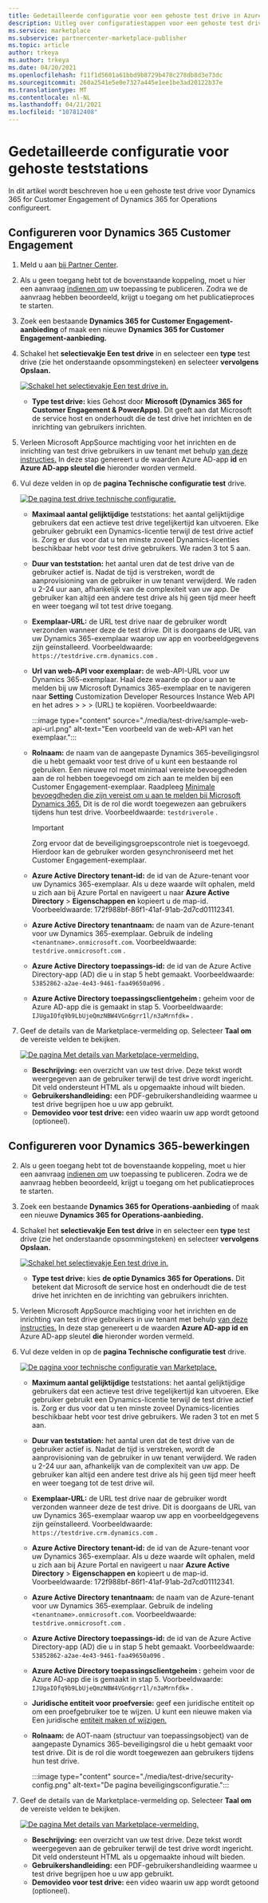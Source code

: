 ```yaml
---
title: Gedetailleerde configuratie voor een gehoste test drive in Azure Marketplace
description: Uitleg over configuratiestappen voor een gehoste test drive in de commerciële marketplace
ms.service: marketplace
ms.subservice: partnercenter-marketplace-publisher
ms.topic: article
author: trkeya
ms.author: trkeya
ms.date: 04/20/2021
ms.openlocfilehash: f11f1d5601a61bbd9b8729b478c278db8d3e73dc
ms.sourcegitcommit: 260a2541e5e0e7327a445e1ee1be3ad20122b37e
ms.translationtype: MT
ms.contentlocale: nl-NL
ms.lasthandoff: 04/21/2021
ms.locfileid: "107812408"
---
```

# <a name="detailed-configuration-for-hosted-test-drives"></a>Gedetailleerde configuratie voor gehoste teststations

In dit artikel wordt beschreven hoe u een gehoste test drive voor Dynamics 365 for Customer Engagement of Dynamics 365 for Operations configureert.

## <a name="configure-for-dynamics-365-customer-engagement"></a>Configureren voor Dynamics 365 Customer Engagement

1. Meld u aan [bij Partner Center](https://partner.microsoft.com/).
2. Als u geen toegang hebt tot de bovenstaande koppeling, moet u hier een aanvraag [indienen om](https://appsource.microsoft.com/partners/list-an-app) uw toepassing te publiceren. Zodra we de aanvraag hebben beoordeeld, krijgt u toegang om het publicatieproces te starten.
3. Zoek een bestaande **Dynamics 365 for Customer Engagement-aanbieding** of maak een nieuwe **Dynamics 365 for Customer Engagement-aanbieding.**
4. Schakel het **selectievakje Een test drive** in en selecteer een **type** test drive (zie het onderstaande opsommingsteken) en selecteer **vervolgens Opslaan.**

    [![Schakel het selectievakje Een test drive in.](media/test-drive/enable-test-drive-check-box.png)](media/test-drive/enable-test-drive-check-box.png#lightbox)

    - **Type test drive:** kies Gehost door **Microsoft (Dynamics 365 for Customer Engagement & PowerApps)**. Dit geeft aan dat Microsoft de service host en onderhoudt die de test drive het inrichten en de inrichting van gebruikers inrichten.

5. Verleen Microsoft AppSource machtiging voor het inrichten en de inrichting van test drive gebruikers in uw tenant met behulp [van deze instructies.](./test-drive-azure-subscription-setup.md) In deze stap genereert u de waarden Azure AD-app **id** en **Azure AD-app sleutel die** hieronder worden vermeld.
6. Vul deze velden in op de **pagina Technische configuratie test** drive.

    [![De pagina test drive technische configuratie.](media/test-drive/technical-config-details.png)](media/test-drive/technical-config-details.png#lightbox)

    - **Maximaal aantal gelijktijdige** teststations: het aantal gelijktijdige gebruikers dat een actieve test drive tegelijkertijd kan uitvoeren. Elke gebruiker gebruikt een Dynamics-licentie terwijl de test drive actief is. Zorg er dus voor dat u ten minste zoveel Dynamics-licenties beschikbaar hebt voor test drive gebruikers. We raden 3 tot 5 aan.
    - **Duur van teststation:** het aantal uren dat de test drive van de gebruiker actief is. Nadat de tijd is verstreken, wordt de aanprovisioning van de gebruiker in uw tenant verwijderd. We raden u 2-24 uur aan, afhankelijk van de complexiteit van uw app. De gebruiker kan altijd een andere test drive als hij geen tijd meer heeft en weer toegang wil tot test drive toegang.
    - **Exemplaar-URL:** de URL test drive naar de gebruiker wordt verzonden wanneer deze de test drive. Dit is doorgaans de URL van uw Dynamics 365-exemplaar waarop uw app en voorbeeldgegevens zijn geïnstalleerd. Voorbeeldwaarde: `https://testdrive.crm.dynamics.com` .
    - **Url van web-API voor exemplaar:** de web-API-URL voor uw Dynamics 365-exemplaar. Haal deze waarde op door u aan te melden bij uw Microsoft Dynamics 365-exemplaar en te navigeren naar **Setting** Customization Developer Resources Instance Web API en het adres  >    >    >   (URL) te kopiëren. Voorbeeldwaarde:

        :::image type="content" source="./media/test-drive/sample-web-api-url.png" alt-text="Een voorbeeld van de web-API van het exemplaar.":::

    - **Rolnaam:** de naam van de aangepaste Dynamics 365-beveiligingsrol die u hebt gemaakt voor test drive of u kunt een bestaande rol gebruiken. Een nieuwe rol moet minimaal vereiste bevoegdheden aan de rol hebben toegevoegd om zich aan te melden bij een Customer Engagement-exemplaar. Raadpleeg [Minimale bevoegdheden die zijn vereist om u aan te melden bij Microsoft Dynamics 365.](https://community.dynamics.com/crm/b/crminogic/archive/2016/11/24/minimum-privileges-required-to-login-microsoft-dynamics-365) Dit is de rol die wordt toegewezen aan gebruikers tijdens hun test drive. Voorbeeldwaarde: `testdriverole` .
    
        > [!IMPORTANT]
        > Zorg ervoor dat de beveiligingsgroepscontrole niet is toegevoegd. Hierdoor kan de gebruiker worden gesynchroniseerd met het Customer Engagement-exemplaar.

    - **Azure Active Directory tenant-id:** de id van de Azure-tenant voor uw Dynamics 365-exemplaar. Als u deze waarde wilt ophalen, meld u zich aan bij Azure Portal en navigeert u naar **Azure Active Directory**  >  **Eigenschappen en** kopieert u de map-id. Voorbeeldwaarde: 172f988bf-86f1-41af-91ab-2d7cd01112341.
    - **Azure Active Directory tenantnaam:** de naam van de Azure-tenant voor uw Dynamics 365-exemplaar. Gebruik de indeling `<tenantname>.onmicrosoft.com`. Voorbeeldwaarde: `testdrive.onmicrosoft.com` .
    - **Azure Active Directory toepassings-id:** de id van de Azure Active Directory-app (AD) die u in stap 5 hebt gemaakt. Voorbeeldwaarde: `53852862-a2ae-4e43-9461-faa49650a096` .
    - **Azure Active Directory toepassingsclientgeheim :** geheim voor de Azure AD-app die is gemaakt in stap 5. Voorbeeldwaarde: `IJUgaIOfq9b9LbUjeQmzNBW4VGn6grr1l/n3aMrnfdk=` .

7. Geef de details van de Marketplace-vermelding op. Selecteer **Taal om** de vereiste velden te bekijken.

    [![De pagina Met details van Marketplace-vermelding.](media/test-drive/marketplace-listing-details.png)](media/test-drive/marketplace-listing-details.png#lightbox)

    - **Beschrijving:** een overzicht van uw test drive. Deze tekst wordt weergegeven aan de gebruiker terwijl de test drive wordt ingericht. Dit veld ondersteunt HTML als u opgemaakte inhoud wilt bieden.
    - **Gebruikershandleiding:** een PDF-gebruikershandleiding waarmee u test drive begrijpen hoe u uw app gebruikt.
    - **Demovideo voor test drive:** een video waarin uw app wordt getoond (optioneel).

## <a name="configure-for-dynamics-365-operations"></a>Configureren voor Dynamics 365-bewerkingen

2. Als u geen toegang hebt tot de bovenstaande koppeling, moet u hier een aanvraag [indienen om](https://appsource.microsoft.com/partners/list-an-app) uw toepassing te publiceren. Zodra we de aanvraag hebben beoordeeld, krijgt u toegang om het publicatieproces te starten.
3. Zoek een bestaande **Dynamics 365 for Operations-aanbieding** of maak een nieuwe **Dynamics 365 for Operations-aanbieding.**
4. Schakel het **selectievakje Een test drive** in en selecteer een **type** test drive (zie het onderstaande opsommingsteken) en selecteer **vervolgens Opslaan.**

    [![Schakel het selectievakje Een test drive in.](media/test-drive/enable-test-drive-check-box-operations.png)](media/test-drive/enable-test-drive-check-box-operations.png#lightbox)

    - **Type test drive:** kies **de optie Dynamics 365 for Operations.** Dit betekent dat Microsoft de service host en onderhoudt die de test drive het inrichten en de inrichting van gebruikers inrichten.

5. Verleen Microsoft AppSource machtiging voor het inrichten en de inrichting van test drive gebruikers in uw tenant met behulp [van deze instructies.](https://github.com/Microsoft/AppSource/blob/master/Microsoft%20Hosted%20Test%20Drive/Setup-your-Azure-subscription-for-Dynamics365-Microsoft-Hosted-Test-Drives.md) In deze stap genereert u de waarden **Azure AD-app id en** Azure AD-app sleutel **die** hieronder worden vermeld.
6. Vul deze velden in op de **pagina Technische configuratie test** drive.

    [![De pagina voor technische configuratie van Marketplace.](media/test-drive/technical-config-details.png)](media/test-drive/technical-config-details.png#lightbox)

    - **Maximum aantal gelijktijdige** teststations: het aantal gelijktijdige gebruikers dat een actieve test drive tegelijkertijd kan uitvoeren. Elke gebruiker gebruikt een Dynamics-licentie terwijl de test drive actief is. Zorg er dus voor dat u ten minste zoveel Dynamics-licenties beschikbaar hebt voor test drive gebruikers. We raden 3 tot en met 5 aan.
    - **Duur van teststation:** het aantal uren dat de test drive van de gebruiker actief is. Nadat de tijd is verstreken, wordt de aanprovisioning van de gebruiker in uw tenant verwijderd. We raden u 2-24 uur aan, afhankelijk van de complexiteit van uw app. De gebruiker kan altijd een andere test drive als hij geen tijd meer heeft en weer toegang tot de test drive wil.
    - **Exemplaar-URL:** de URL test drive naar de gebruiker wordt verzonden wanneer deze de test drive. Dit is doorgaans de URL van uw Dynamics 365-exemplaar waarop uw app en voorbeeldgegevens zijn geïnstalleerd. Voorbeeldwaarde: `https://testdrive.crm.dynamics.com` .
    - **Azure Active Directory tenant-id:** de id van de Azure-tenant voor uw Dynamics 365-exemplaar. Als u deze waarde wilt ophalen, meld u zich aan bij Azure Portal en navigeert u naar **Azure Active Directory**  >  **Eigenschappen en** kopieert u de map-id. Voorbeeldwaarde: 172f988bf-86f1-41af-91ab-2d7cd01112341.
    - **Azure Active Directory tenantnaam:** de naam van de Azure-tenant voor uw Dynamics 365-exemplaar. Gebruik de indeling `<tenantname>.onmicrosoft.com`. Voorbeeldwaarde: `testdrive.onmicrosoft.com` .
    - **Azure Active Directory toepassings-id:** de id van de Azure Active Directory-app (AD) die u in stap 5 hebt gemaakt. Voorbeeldwaarde: `53852862-a2ae-4e43-9461-faa49650a096` .
    - **Azure Active Directory toepassingsclientgeheim :** geheim voor de Azure AD-app die is gemaakt in stap 5. Voorbeeldwaarde: `IJUgaIOfq9b9LbUjeQmzNBW4VGn6grr1l/n3aMrnfdk=` .
    - **Juridische entiteit voor proefversie:** geef een juridische entiteit op om een proefgebruiker toe te wijzen. U kunt een nieuwe maken via Een juridische [entiteit maken of wijzigen.](/dynamicsax-2012/appuser-itpro/create-or-modify-a-legal-entity)
    - **Rolnaam:** de AOT-naam (structuur van toepassingsobject) van de aangepaste Dynamics 365-beveiligingsrol die u hebt gemaakt voor test drive. Dit is de rol die wordt toegewezen aan gebruikers tijdens hun test drive.

        :::image type="content" source="./media/test-drive/security-config.png" alt-text="De pagina beveiligingsconfiguratie.":::

7. Geef de details van de Marketplace-vermelding op. Selecteer **Taal om** de vereiste velden te bekijken.

    [![De pagina Met details van Marketplace-vermelding.](media/test-drive/marketplace-listing-details.png)](media/test-drive/marketplace-listing-details.png#lightbox)

    - **Beschrijving:** een overzicht van uw test drive. Deze tekst wordt weergegeven aan de gebruiker terwijl de test drive wordt ingericht. Dit veld ondersteunt HTML als u opgemaakte inhoud wilt bieden.
    - **Gebruikershandleiding:** een PDF-gebruikershandleiding waarmee u test drive begrijpen hoe u uw app gebruikt.
    - **Demovideo voor test drive:** een video waarin uw app wordt getoond (optioneel).

<!--
## Next steps

- [Set up your Azure subscription](test-drive-azure-subscription-setup.md) -->